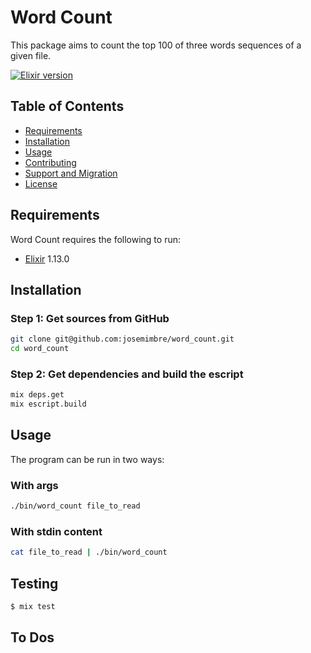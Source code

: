 Word Count
==========

This package aims to count the top 100 of three words sequences of a given file.

[![Elixir version][shield-elixir]](#)

[shield-elixir]: https://img.shields.io/badge/elixir-v1.13.0-blue.svg

Table of Contents
-----------------

  * [Requirements](#requirements)
  * [Installation](#installation)
  * [Usage](#usage)
  * [Contributing](#contributing)
  * [Support and Migration](#support-and-migration)
  * [License](#license)

Requirements
------------

Word Count requires the following to run:

  * [Elixir][elixir] 1.13.0

[elixir]: https://elixir-lang.org/install.html


Installation
-----

### Step 1: Get sources from GitHub
```sh
git clone git@github.com:josemimbre/word_count.git
cd word_count
```

### Step 2: Get dependencies and build the escript
```sh
mix deps.get
mix escript.build
```

Usage
-----

The program can be run in two ways:

### With args
```sh
./bin/word_count file_to_read
```

### With stdin content
```sh
cat file_to_read | ./bin/word_count
```

Testing
-----

```sh
$ mix test
```
## To Dos